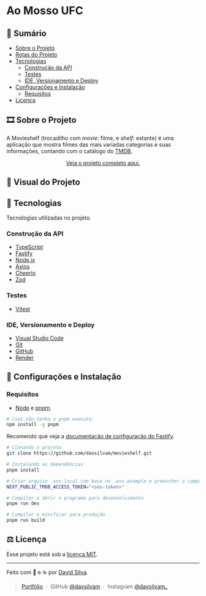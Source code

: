 # Ao Mosso UFC

## :bookmark: **Sumário**
- [Sobre o Projeto](#film_strip-sobre-o-projeto)
- [Rotas do Projeto](#art-visual-do-projeto)
- [Tecnologias](#wrench-tecnologias)
   - [Construção da API](#construção-da-api)
   - [Testes](#testes)
   - [IDE, Versionamento e Deploy](#ide-versionamento-e-deploy)
- [Configurações e Instalação](#rocket-configurações-e-instalação)
     - [Requisitos](#requisitos)
- [Licença](#balance_scale-licença)

## :film_strip: **Sobre o Projeto**

A Movieshelf (trocadilho com *movie*: filme, e *shelf*: estante) é uma aplicação que mostra filmes das mais variadas categorias e suas informações, contando com o catálogo do [TMDB](https://www.themoviedb.org/?language=pt-BR).

<p align="center">
   <a href="https://themovieshelf.vercel.app">Veja o projeto completo aqui.</a>
</p>

## :art: **Visual do Projeto**


## :wrench: **Tecnologias**

Tecnologias utilizadas no projeto.

### **Construção da API**

- [TypeScript](https://www.typescriptlang.org)
- [Fastify](https://fastify.dev)
- [Node.js](https://nodejs.org/en)
- [Axios](https://axios-http.com/docs/intro)
- [Cheerio](https://github.com/cheeriojs/cheerio)
- [Zod](https://zod.dev)

### **Testes**

- [Vitest](https://vitest.dev)

### **IDE, Versionamento e Deploy**

- [Visual Studio Code](https://code.visualstudio.com)
- [Git](https://git-scm.com)
- [GitHub](https://github.com)
- [Render](https://render.com)

## :rocket: **Configurações e Instalação**

### Requisitos

- [Node](https://nodejs.org/) e [pnpm](https://pnpm.io/pt/).



```sh
# Caso não tenha o pnpm execute:
npm install -g pnpm
```

Recomendo que veja a [documentação de configuração do Fastify](https://fastify.dev/docs/latest/Reference/).

```sh
# Clonando o projeto
git clone https://github.com/davsilvam/movieshelf.git

# Instalando as dependências
pnpm install

# Criar arquivo .env.local com base no .env.example e preencher o campo com seu Token de Acesso
NEXT_PUBLIC_TMDB_ACCESS_TOKEN="<seu-token>"

# Compilar e abrir o programa para desenvolvimento
pnpm run dev

# Compilar e minificar para produção
pnpm run build
```

## :balance_scale: **Licença**

Esse projeto está sob a [licença MIT](https://github.com/davsilvam/movieshelf/blob/main/LICENSE.md).

---

Feito com 💛 e ☕ por <a href="https://www.linkedin.com/in/davsilvam/">David Silva</a>.

> [Portfólio](https://davidsilvam.vercel.app) &nbsp;&middot;&nbsp;
> GitHub [@davsilvam](https://github.com/davsilvam) &nbsp;&middot;&nbsp;
> Instagram [@davsilvam_](https://www.instagram.com/davsilvam_/)
